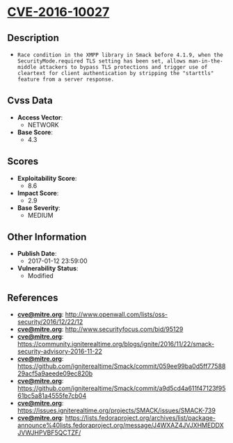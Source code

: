 
# [CVE-2016-10027](http://www.openwall.com/lists/oss-security/2016/12/22/12)

## Description

- `Race condition in the XMPP library in Smack before 4.1.9, when the SecurityMode.required TLS setting has been set, allows man-in-the-middle attackers to bypass TLS protections and trigger use of cleartext for client authentication by stripping the "starttls" feature from a server response.`

## Cvss Data

- **Access Vector**:
  - NETWORK
- **Base Score**:
  - 4.3

## Scores

- **Exploitability Score**:
  - 8.6
- **Impact Score**:
  - 2.9
- **Base Severity**:
  - MEDIUM

## Other Information

- **Publish Date**:
  - 2017-01-12 23:59:00
- **Vulnerability Status**:
  - Modified

## References

- **cve@mitre.org**: http://www.openwall.com/lists/oss-security/2016/12/22/12
- **cve@mitre.org**: http://www.securityfocus.com/bid/95129
- **cve@mitre.org**: https://community.igniterealtime.org/blogs/ignite/2016/11/22/smack-security-advisory-2016-11-22
- **cve@mitre.org**: https://github.com/igniterealtime/Smack/commit/059ee99ba0d5ff7758829acf5a9aeede09ec820b
- **cve@mitre.org**: https://github.com/igniterealtime/Smack/commit/a9d5cd4a611f47123f9561bc5a81a4555fe7cb04
- **cve@mitre.org**: https://issues.igniterealtime.org/projects/SMACK/issues/SMACK-739
- **cve@mitre.org**: https://lists.fedoraproject.org/archives/list/package-announce%40lists.fedoraproject.org/message/J4WXAZ4JVJXHMEDDXJVWJHPVBF5QCTZF/
